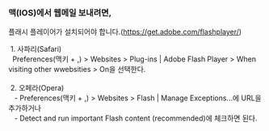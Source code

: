 ### 맥(IOS)에서 웹메일 보내려면,    
플래시 플레이어가 설치되어야 합니다.(https://get.adobe.com/flashplayer/)  

  1. 사파리(Safari)  
    Preferences(맥키 + ,) > Websites > Plug-ins | Adobe Flash Player > When visiting other wwebsities > On을 선택한다.  
    
  2. 오페라(Opera)  
    - Preferences(맥키 + ,) > Websites > Flash | Manage Exceptions...에 URL을 추가하거나  
    - Detect and run important Flash content (recommended)에 체크하면 된다.  
